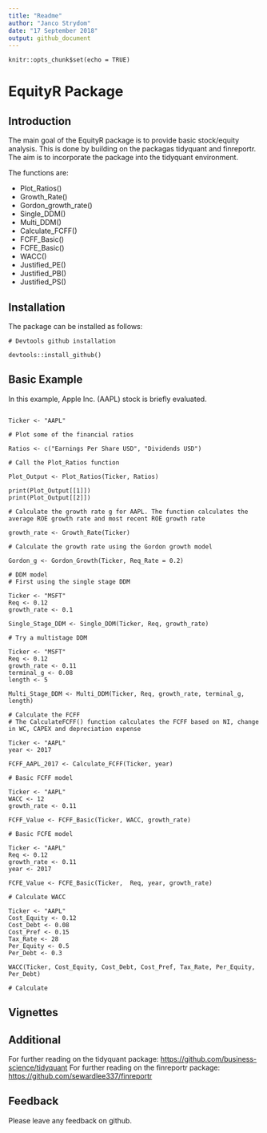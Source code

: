 ```yaml
---
title: "Readme"
author: "Janco Strydom"
date: "17 September 2018"
output: github_document
---
```


```{r setup, include=FALSE}
knitr::opts_chunk$set(echo = TRUE)
```

# EquityR Package

## Introduction

The main goal of the EquityR package is to provide basic stock/equity analysis. This is done by building on the
packagas tidyquant and finreportr. The aim is to incorporate the package into the tidyquant environment.

The functions are:
  * Plot_Ratios()
  * Growth_Rate()
  * Gordon_growth_rate()
  * Single_DDM()
  * Multi_DDM()
  * Calculate_FCFF()
  * FCFF_Basic()
  * FCFE_Basic()
  * WACC()
  * Justified_PE()
  * Justified_PB()
  * Justified_PS()
  
## Installation
  
The package can be installed as follows:  
  
```{r}
# Devtools github installation

devtools::install_github()

```
  
  
## Basic Example 

In this example, Apple Inc. (AAPL) stock is briefly evaluated. 
  
```{r, echo=FALSE}

Ticker <- "AAPL"

# Plot some of the financial ratios 

Ratios <- c("Earnings Per Share USD", "Dividends USD")

# Call the Plot_Ratios function

Plot_Output <- Plot_Ratios(Ticker, Ratios)

print(Plot_Output[[1]])
print(Plot_Output[[2]])

# Calculate the growth rate g for AAPL. The function calculates the average ROE growth rate and most recent ROE growth rate

growth_rate <- Growth_Rate(Ticker)

# Calculate the growth rate using the Gordon growth model

Gordon_g <- Gordon_Growth(Ticker, Req_Rate = 0.2)

# DDM model
# First using the single stage DDM

Ticker <- "MSFT"
Req <- 0.12
growth_rate <- 0.1

Single_Stage_DDM <- Single_DDM(Ticker, Req, growth_rate)

# Try a multistage DDM

Ticker <- "MSFT"
Req <- 0.12
growth_rate <- 0.11
terminal_g <- 0.08
length <- 5

Multi_Stage_DDM <- Multi_DDM(Ticker, Req, growth_rate, terminal_g, length)

# Calculate the FCFF
# The CalculateFCFF() function calculates the FCFF based on NI, change in WC, CAPEX and depreciation expense

Ticker <- "AAPL"
year <- 2017

FCFF_AAPL_2017 <- Calculate_FCFF(Ticker, year)

# Basic FCFF model

Ticker <- "AAPL"
WACC <- 12
growth_rate <- 0.11

FCFF_Value <- FCFF_Basic(Ticker, WACC, growth_rate)

# Basic FCFE model

Ticker <- "AAPL"
Req <- 0.12
growth_rate <- 0.11
year <- 2017

FCFE_Value <- FCFE_Basic(Ticker,  Req, year, growth_rate)

# Calculate WACC

Ticker <- "AAPL"
Cost_Equity <- 0.12
Cost_Debt <- 0.08
Cost_Pref <- 0.15
Tax_Rate <- 28
Per_Equity <- 0.5
Per_Debt <- 0.3

WACC(Ticker, Cost_Equity, Cost_Debt, Cost_Pref, Tax_Rate, Per_Equity, Per_Debt)

# Calculate 

```

## Vignettes




## Additional

For further reading on the tidyquant package: https://github.com/business-science/tidyquant
For further reading on the finreportr package: https://github.com/sewardlee337/finreportr
  
## Feedback

Please leave any feedback on github.
  
  
  
  

